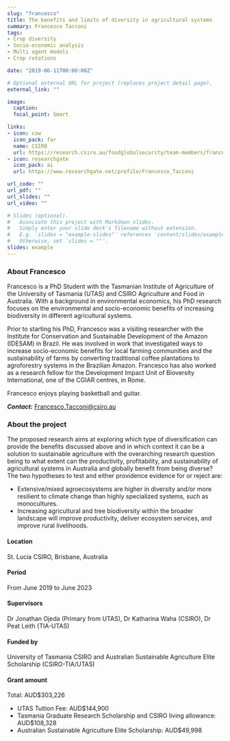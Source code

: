 ```yaml
---
slug: "francesco"
title: The benefits and limits of diversity in agricultural systems
summary: Francesco Tacconi
tags:
- Crop diversity
- Socio-economic analysis
- Multi agent models
- Crop rotations

date: "2019-06-11T00:00:00Z"

# Optional external URL for project (replaces project detail page).
external_link: ""

image:
  caption: 
  focal_point: Smart

links:
- icon: cow
  icon_pack: far
  name: CSIRO
  url: https://research.csiro.au/foodglobalsecurity/team-members/francesco-tacconi-phd-student/
- icon: researchgate
  icon_pack: ai
  url: https://www.researchgate.net/profile/Francesco_Tacconi

url_code: ""
url_pdf: ""
url_slides: ""
url_video: ""

# Slides (optional).
#   Associate this project with Markdown slides.
#   Simply enter your slide deck's filename without extension.
#   E.g. `slides = "example-slides"` references `content/slides/example-slides.md`.
#   Otherwise, set `slides = ""`.
slides: example
---
```


### About Francesco

Francesco is a PhD Student with the Tasmanian Institute of Agriculture of the University of Tasmania (UTAS) and CSIRO Agriculture and Food in Australia. With a background in environmental economics, his PhD research focuses on the environmental and socio-economic benefits of increasing biodiversity in different agricultural systems.

Prior to starting his PhD, Francesco was a visiting researcher with the Institute for Conservation and Sustainable Development of the Amazon (IDESAM) in Brazil. He was involved in work that investigated ways to increase socio-economic benefits for local farming communities and the sustainability of farms by converting traditional coffee plantations to agroforestry systems in the Brazilian Amazon. Francesco has also worked as a research fellow for the Development Impact Unit of Bioversity International, one of the CGIAR centres, in Rome.

Francesco enjoys playing basketball and guitar.

**_Contact:_** Francesco.Tacconi@csiro.au

### About the project

The proposed research aims at exploring which type of diversification can provide the benefits discussed above and in which context it can be a solution to sustainable agriculture with the overarching research question being to what extent can the productivity, profitability, and sustainability of agricultural systems in Australia and globally benefit from being diverse? The two hypotheses to test and either providence evidence for or reject are:
* Extensive/mixed agroecosystems are higher in diversity and/or more resilient to climate change than highly specialized systems, such as monocultures.
* Increasing agricultural and tree biodiversity within the broader landscape will improve productivity, deliver ecosystem services, and improve rural livelihoods.

#### Location
St. Lucia CSIRO, Brisbane, Australia

#### Period
From June 2019 to June 2023

#### Supervisors
Dr Jonathan Ojeda (Primary from UTAS), Dr Katharina Waha (CSIRO), Dr Peat Leith (TIA-UTAS)

#### Funded by
University of Tasmania CSIRO and Australian Sustainable Agriculture Elite Scholarship (CSIRO-TIA/UTAS)

#### Grant amount
Total: AUD$303,226
- UTAS Tuition Fee: AUD$144,900
- Tasmania Graduate Research Scholarship and CSIRO living allowance: AUD$108,328
- Australian Sustainable Agriculture Elite Scholarship: AUD$49,998
